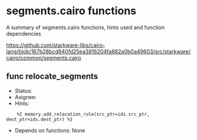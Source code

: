 # segments.cairo functions
A summary of segments.cairo functions, hints used and function dependencies 

https://github.com/starkware-libs/cairo-lang/blob/167b28bcd940fd25ea3816204fa882a0b0a49603/src/starkware/cairo/common/segments.cairo

## func relocate_segments
* Status:
* Asignee:
* Hints:

```
    %{ memory.add_relocation_rule(src_ptr=ids.src_ptr, dest_ptr=ids.dest_ptr) %}
```
* Depends on functions: None

